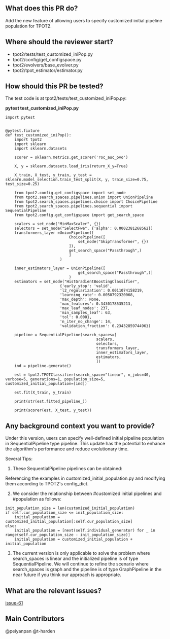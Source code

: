 ## What does this PR do?

Add the new feature of allowing users to specify customized initial pipeline population for TPOT2.

## Where should the reviewer start?

- tpot2/tests/test_customized_iniPop.py
- tpot2/config/get_configspace.py
- tpot2/evolvers/base_evolver.py
- tpot2/tpot_estimator/estimator.py

## How should this PR be tested?

The test code is at tpot2/tests/test_customized_iniPop.py:

**pytest test_customized_iniPop.py**

```
import pytest


@pytest.fixture
def test_customized_iniPop():
    import tpot2
    import sklearn
    import sklearn.datasets

    scorer = sklearn.metrics.get_scorer('roc_auc_ovo')

    X, y = sklearn.datasets.load_iris(return_X_y=True)

    X_train, X_test, y_train, y_test = sklearn.model_selection.train_test_split(X, y, train_size=0.75, test_size=0.25)

    from tpot2.config.get_configspace import set_node
    from tpot2.search_spaces.pipelines.union import UnionPipeline
    from tpot2.search_spaces.pipelines.choice import ChoicePipeline
    from tpot2.search_spaces.pipelines.sequential import SequentialPipeline
    from tpot2.config.get_configspace import get_search_space

    scalers = set_node("MinMaxScaler", {})
    selectors = set_node("SelectFwe", {'alpha': 0.0002381268562})
    transformers_layer =UnionPipeline([
                            ChoicePipeline([
                                set_node("SkipTransformer", {})
                            ]),
                            get_search_space("Passthrough",)
                            ]
                        )

    inner_estimators_layer = UnionPipeline([
                                get_search_space("Passthrough",)]
                            )
    estimators = set_node("HistGradientBoostingClassifier", 
                        {'early_stop': 'valid', 
                        'l2_regularization': 0.0011074158219, 
                        'learning_rate': 0.0050792320068, 
                        'max_depth': None, 
                        'max_features': 0.3430178535213, 
                        'max_leaf_nodes': 237, 
                        'min_samples_leaf': 63, 
                        'tol': 0.0001, 
                        'n_iter_no_change': 14, 
                        'validation_fraction': 0.2343285974496})

    pipeline = SequentialPipeline(search_spaces=[
                                        scalers,
                                        selectors, 
                                        transformers_layer,
                                        inner_estimators_layer,
                                        estimators,
                                        ])
    ind = pipeline.generate()

    est = tpot2.TPOTClassifier(search_space="linear", n_jobs=40, verbose=5, generations=1, population_size=5, customized_initial_population=[ind])

    est.fit(X_train, y_train)

    print(str(est.fitted_pipeline_))

    print(scorer(est, X_test, y_test))
```

## Any background context you want to provide?

Under this version, users can specify well-defined initial pipeline population in SequentialPipeline type pipeline. This update has the potential to enhance the algorithm's performance and reduce evolutionary time.

Several Tips:

1. These SequentialPipeline pipelines can be obtained:

Referencing the examples in customized_initial_population.py and modifying them according to TPOT2's config_dict.

2. We consider the relationship between #customized initial pipelines and #population as follows:

```
init_population_size = len(customized_initial_population)
if self.cur_population_size <= init_population_size:
    initial_population = customized_initial_population[:self.cur_population_size]
else:
    initial_population = [next(self.individual_generator) for _ in range(self.cur_population_size - init_population_size)]
    initial_population = customized_initial_population + initial_population
```
3. The current version is only applicable to solve the problem where search_spaces is linear and the initialized pipeline is of type SequentialPipeline. We will continue to refine the scenario where search_spaces is graph and the pipeline is of type GraphPipeline in the near future if you think our approach is appropriate.


## What are the relevant issues?

[issue-61](https://github.com/EpistasisLab/tpot2/issues/61)

## Main Contributors

@peiyanpan @t-harden